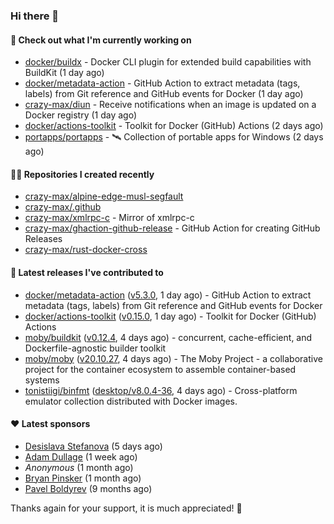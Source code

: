 ### Hi there 👋

#### 👷 Check out what I'm currently working on

- [docker/buildx](https://github.com/docker/buildx) - Docker CLI plugin for extended build capabilities with BuildKit (1 day ago)
- [docker/metadata-action](https://github.com/docker/metadata-action) - GitHub Action to extract metadata (tags, labels) from Git reference and GitHub events for Docker (1 day ago)
- [crazy-max/diun](https://github.com/crazy-max/diun) - Receive notifications when an image is updated on a Docker registry (1 day ago)
- [docker/actions-toolkit](https://github.com/docker/actions-toolkit) - Toolkit for Docker (GitHub) Actions (2 days ago)
- [portapps/portapps](https://github.com/portapps/portapps) - 🛰 Collection of portable apps for Windows (2 days ago)

#### 👨‍💻 Repositories I created recently

- [crazy-max/alpine-edge-musl-segfault](https://github.com/crazy-max/alpine-edge-musl-segfault)
- [crazy-max/.github](https://github.com/crazy-max/.github)
- [crazy-max/xmlrpc-c](https://github.com/crazy-max/xmlrpc-c) - Mirror of xmlrpc-c
- [crazy-max/ghaction-github-release](https://github.com/crazy-max/ghaction-github-release) - GitHub Action for creating GitHub Releases
- [crazy-max/rust-docker-cross](https://github.com/crazy-max/rust-docker-cross)

#### 🚀 Latest releases I've contributed to

- [docker/metadata-action](https://github.com/docker/metadata-action) ([v5.3.0](https://github.com/docker/metadata-action/releases/tag/v5.3.0), 1 day ago) - GitHub Action to extract metadata (tags, labels) from Git reference and GitHub events for Docker
- [docker/actions-toolkit](https://github.com/docker/actions-toolkit) ([v0.15.0](https://github.com/docker/actions-toolkit/releases/tag/v0.15.0), 1 day ago) - Toolkit for Docker (GitHub) Actions
- [moby/buildkit](https://github.com/moby/buildkit) ([v0.12.4](https://github.com/moby/buildkit/releases/tag/v0.12.4), 4 days ago) - concurrent, cache-efficient, and Dockerfile-agnostic builder toolkit
- [moby/moby](https://github.com/moby/moby) ([v20.10.27](https://github.com/moby/moby/releases/tag/v20.10.27), 4 days ago) - The Moby Project - a collaborative project for the container ecosystem to assemble container-based systems
- [tonistiigi/binfmt](https://github.com/tonistiigi/binfmt) ([desktop/v8.0.4-36](https://github.com/tonistiigi/binfmt/releases/tag/desktop/v8.0.4-36), 4 days ago) - Cross-platform emulator collection distributed with Docker images.

#### ❤️ Latest sponsors
- [Desislava Stefanova](https://github.com/desistefanova) (5 days ago)
- [Adam Dullage](https://github.com/dullage) (1 week ago)
- _Anonymous_ (1 month ago)
- [Bryan Pinsker](https://github.com/BryanPinsker) (1 month ago)
- [Pavel Boldyrev](https://github.com/bpg) (9 months ago)

Thanks again for your support, it is much appreciated! 🙏
